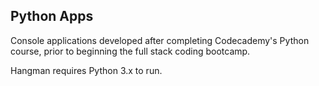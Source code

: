 ## Python Apps ##

Console applications developed after completing Codecademy's Python course, prior to beginning the full stack coding bootcamp.

Hangman requires Python 3.x to run.
